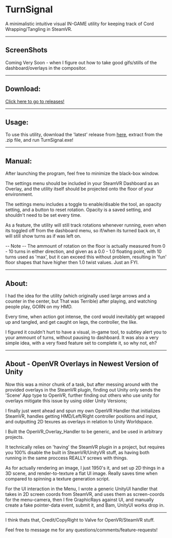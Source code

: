 TurnSignal
=
A minimalistic intuitive visual IN-GAME utility for keeping track of Cord Wrapping/Tangling in SteamVR.

---
## ScreenShots

Coming Very Soon - when I figure out how to take good gifs/stills of the dashboard/overlays in the compositor.

---
## Download:

[Click here to go to releases!](https://github.com/benotter/TurnSignal/releases)

---

## Usage:
To use this utility, download the 'latest' release from [here](https://github.com/benotter/TurnSignal/releases), extract from the .zip file, and run TurnSignal.exe!

---
## Manual:

After launching the program, feel free to minimize the black-box window.

The settings menu should be included in your SteamVR Dashboard as an Overlay, and the utility itself should be projected onto the floor of your environment.

The settings menu includes a toggle to enable/disable the tool, an opacity setting, and a button to reset rotation. Opacity is a saved setting, and shouldn't need to be set every time.

As a feature, the utility will still track rotations whenever running, even when its toggled off from the dashboard menu, so if/when its turned back on, it will still show turns as if was left on.

-- Note -- The ammount of rotation on the floor is actually measured from 0 - 10 turns in either direction, and given as a 0.0 - 1.0 floating point, with 10 turns used as 'max', but it can exceed this without problem, resulting in 'fun' floor shapes that have higher then 1.0 twist values. Just an FYI.

---
## About:

I had the idea for the utility (which originally used large arrows and a counter in the center, but That was Terrible) after playing, and watching people play, GORN on my HMD. 

Every time, when action got intense, the cord would inevitably get wrapped up and tangled, and get caught on legs, the controller, the like.

I figured it couldn't hurt to have a visual, in-game tool, to subtley alert you to your ammount of turns, without pausing to dashboard. It was also a very simple idea, with a very fixed feature set to complete it, so why not, eh?

---
## About - OpenVR Overlays in Newest Version of Unity

Now this was a minor chunk of a task, but after messing around with the provided overlays in the SteamVR plugin, finding out Unity only sends the 'Scene' App type to OpenVR, further finding out others who use unity for overlays mitigate this issue by using older Unity Versions;

I finally just went ahead and spun my own OpenVR Handler that initializes SteamVR, handles getting HMD/Left/Right controller positions and input, and outputting 2D texures as overlays in relation to Unity Worldspace.

I Built the OpenVR_Overlay_Handler to be generic, and be used in arbitrary projects.

It technically relies on 'having' the SteamVR plugin in a project, but requires you 100% disable the built in SteamVR/UnityVR stuff, as having both running in the same proccess REALLY screws with things.

As for actually rendering an image, I just 1950's it, and set up 2D things in a 3D scene, and render-to-texture a flat UI image. Really saves time when compared to spinning a texture generation script.

For the UI interaction in the Menu, I wrote a generic UnityUI handler that takes in 2D screen coords from SteamVR, and uses them as screen-coords for the menu-camera, then I fire GraphicRays against UI, and manually create a fake pointer-data event, submit it, and Bam, UnityUI works drop in.

---

I think thats that, Credit/CopyRight to Valve for OpenVR/SteamVR stuff.

Feel free to message me for any questions/comments/feature-requests!